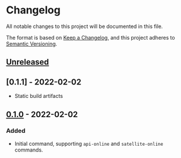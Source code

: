 # Changelog
All notable changes to this project will be documented in this file.

The format is based on [Keep a Changelog](https://keepachangelog.com/en/1.0.0/),
and this project adheres to [Semantic Versioning](https://semver.org/spec/v2.0.0.html).

## [Unreleased]

## [0.1.1] - 2022-02-02

- Static build artifacts

## [0.1.0] - 2022-02-02

### Added

- Initial command, supporting `api-online` and `satellite-online` commands.

[Unreleased]: https://github.com/LINBIT/linstor-wait-until/compare/v0.1.0...HEAD
[0.1.0]: https://github.com/LINBIT/linstor-wait-until/releases/tag/v0.1.0
